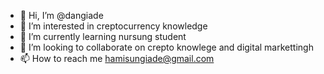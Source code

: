- 👋 Hi, I’m @dangiade
- 👀 I’m interested in creptocurrency knowledge
- 🌱 I’m currently learning nursung student
- 💞️ I’m looking to collaborate on crepto knowlege and digital markettingh
- 📫 How to reach me hamisungiade@gmail.com

<!---
dangiade/dangiade is a ✨ special ✨ repository because its `README.md` (this file) appears on your GitHub profile.
You can click the Preview link to take a look at your changes.
--->
